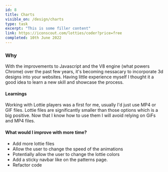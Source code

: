 ```yaml
---
id: 8
title: Charts
visible_on: /design/charts
type: task
excerpt: "This is some filler content"
link: https://iconscout.com/lotties/coder?price=free
completed: 10th June 2022
---
```


### Why

With the improvements to Javascript and the V8 engine (what powers Chrome) over the past few years, it's becoming nessacary to incorporate 3d designs into your websites. Having little experience myself I thought it a good idea to learn a new skill and showcase the process.

#### Learnings

Working with Lottie players was a first for me, usually I'd just use MP4 or GIF files. Lottie files are significantly smaller than those options which is a big positive. Now that I know how to use them I will avoid relying on GiFs and MP4 files. 


#### What would I improve with more time?
- Add more lottie files
- Allow the user to change the speed of the animations
- Potentially allow the user to change the lottie colors
- Add a sticky navbar like on the patterns page.
- Refactor code

